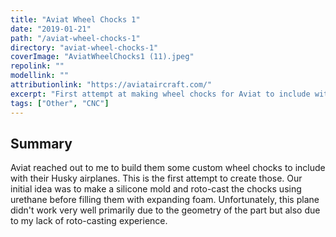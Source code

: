 ```yaml
---
title: "Aviat Wheel Chocks 1"
date: "2019-01-21"
path: "/aviat-wheel-chocks-1"
directory: "aviat-wheel-chocks-1"
coverImage: "AviatWheelChocks1 (11).jpeg"
repolink: ""
modellink: ""
attributionlink: "https://aviataircraft.com/"
excerpt: "First attempt at making wheel chocks for Aviat to include with their Husky airplanes."
tags: ["Other", "CNC"]
---
```


## Summary

Aviat reached out to me to build them some custom wheel chocks to include with their Husky airplanes. This is the first attempt to create those. Our initial idea was to make a silicone mold and roto-cast the chocks using urethane before filling them with expanding foam. Unfortunately, this plane didn't work very well primarily due to the geometry of the part but also due to my lack of roto-casting experience.